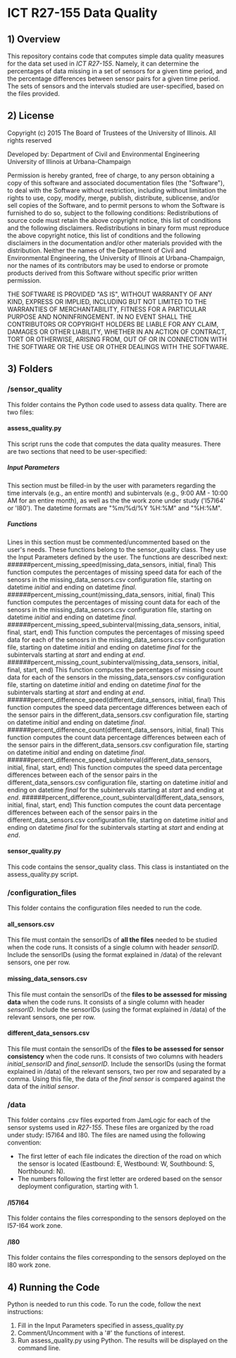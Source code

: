 # ICT R27-155 Data Quality

## 1) Overview
This repository contains code that computes simple data quality measures for the data set used in *ICT R27-155*. Namely, it can determine the percentages of data missing in a set of sensors for a given time period, and the percentage differences between sensor pairs for a given time period. The sets of sensors and the intervals studied are user-specified, based on the files provided.

## 2) License

Copyright (c) 2015 The Board of Trustees of the University of Illinois. All rights reserved

Developed by: Department of Civil and Environmental Engineering University of Illinois at Urbana-Champaign

Permission is hereby granted, free of charge, to any person obtaining a copy of this software and associated documentation files (the "Software"), to deal with the Software without restriction, including without limitation the rights to use, copy, modify, merge, publish, distribute, sublicense, and/or sell copies of the Software, and to permit persons to whom the Software is furnished to do so, subject to the following conditions: Redistributions of source code must retain the above copyright notice, this list of conditions and the following disclaimers. Redistributions in binary form must reproduce the above copyright notice, this list of conditions and the following disclaimers in the documentation and/or other materials provided with the distribution. Neither the names of the Department of Civil and Environmental Engineering, the University of Illinois at Urbana-Champaign, nor the names of its contributors may be used to endorse or promote products derived from this Software without specific prior written permission.

THE SOFTWARE IS PROVIDED "AS IS", WITHOUT WARRANTY OF ANY KIND, EXPRESS OR IMPLIED, INCLUDING BUT NOT LIMITED TO THE WARRANTIES OF MERCHANTABILITY, FITNESS FOR A PARTICULAR PURPOSE AND NONINFRINGEMENT. IN NO EVENT SHALL THE CONTRIBUTORS OR COPYRIGHT HOLDERS BE LIABLE FOR ANY CLAIM, DAMAGES OR OTHER LIABILITY, WHETHER IN AN ACTION OF CONTRACT, TORT OR OTHERWISE, ARISING FROM, OUT OF OR IN CONNECTION WITH THE SOFTWARE OR THE USE OR OTHER DEALINGS WITH THE SOFTWARE.

## 3) Folders

### /sensor_quality
This folder contains the Python code used to assess data quality. There are two files:
#### assess_quality.py
This script runs the code that computes the data quality measures. There are two sections that need to be user-specified:

##### Input Parameters
This section must be filled-in by the user with parameters regarding the time intervals (e.g., an entire month) and subintervals (e.g., 9:00 AM - 10:00 AM for an entire month), as well as the the work zone under study ('I57I64' or 'I80'). The datetime formats are "%m/%d/%Y %H:%M" and "%H:%M".
##### Functions
Lines in this section must be commented/uncommented based on the user's needs. These functions belong to the sensor_quality class. They use the Input Parameters defined by the user. The functions are described next:
######percent_missing_speed(missing_data_sensors, initial, final)
This function computes the percentages of missing speed data for each of the senosrs in the missing_data_sensors.csv configuration file, starting on datetime *initial* and ending on datetime *final*.
######percent_missing_count(missing_data_sensors, initial, final)
This function computes the percentages of missing count data for each of the senosrs in the missing_data_sensors.csv configuration file, starting on datetime *initial* and ending on datetime *final*.
######percent_missing_speed_subinterval(missing_data_sensors, initial, final, start, end)
This function computes the percentages of missing speed data for each of the senosrs in the missing_data_sensors.csv configuration file, starting on datetime *initial* and ending on datetime *final* for the subintervals starting at *start* and ending at *end*.
######percent_missing_count_subinterval(missing_data_sensors, initial, final, start, end)
This function computes the percentages of missing count data for each of the sensors in the missing_data_sensors.csv configuration file, starting on datetime *initial* and ending on datetime *final* for the subintervals starting at *start* and ending at *end*.
######percent_difference_speed(different_data_sensors, initial, final)
This function computes the speed data percentage differences between each of the sensor pairs in the different_data_sensors.csv configuration file, starting on datetime *initial* and ending on datetime *final*.
######percent_difference_count(different_data_sensors, initial, final)
This function computes the count data percentage differences between each of the sensor pairs in the different_data_sensors.csv configuration file, starting on datetime *initial* and ending on datetime *final*.
######percent_difference_speed_subinterval(different_data_sensors, initial, final, start, end)
This function computes the speed data percentage differences between each of the sensor pairs in the different_data_sensors.csv configuration file, starting on datetime *initial* and ending on datetime *final* for the subintervals starting at *start* and ending at *end*.
######percent_difference_count_subinterval(different_data_sensors, initial, final, start, end)
This function computes the count data percentage differences between each of the sensor pairs in the different_data_sensors.csv configuration file, starting on datetime *initial* and ending on datetime *final* for the subintervals starting at *start* and ending at *end*.

#### sensor_quality.py
This code contains the sensor_quality class. This class is instantiated on the assess_quality.py script. 


### /configuration_files
This folder contains the configuration files needed to run the code.

#### all_sensors.csv
This file must contain the sensorIDs of **all the files** needed to be studied when the code runs. It consists of a single column with header *sensorID*. Include the sensorIDs (using the format explained in /data) of the relevant sensors, one per row.

#### missing_data_sensors.csv
This file must contain the sensorIDs of the **files to be assessed for missing data** when the code runs. It consists of a single column with header *sensorID*. Include the sensorIDs (using the format explained in /data) of the relevant sensors, one per row.

#### different_data_sensors.csv
This file must contain the sensorIDs of the **files to be assessed for sensor consistency** when the code runs. It consists of
two columns with headers *initial_sensorID* and *final_sensorID*. Include the sensorIDs (using the format explained in /data) of the relevant sensors, two per row and separated by a comma. Using this file, the data of the *final sensor* is compared against the data of the *initial sensor*.

### /data
This folder contains .csv files exported from JamLogic for each of the sensor systems used in *R27-155*. These files are organized by the road under study: I57I64 and I80. The files are named using the following convention:
- The first letter of each file indicates the direction of the road on which the sensor is located (Eastbound: E, Westbound: W, Southbound: S, Northbound: N).
- The numbers following the first letter are ordered based on the sensor deployment configuration, starting with 1.

#### /I57I64
This folder contains the files corresponding to the sensors deployed on the I57-I64 work zone.

#### /I80
This folder contains the files corresponding to the sensors deployed on the I80 work zone.

## 4) Running the Code
Python is needed to run this code. To run the code, follow the next instructions:
 1. Fill in the Input Parameters specified in assess_quality.py
 2. Comment/Uncomment with a '#' the functions of interest.
 3. Run assess_quality.py using Python. The results will be displayed on the command line.
